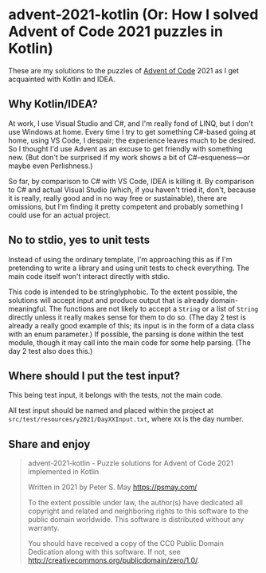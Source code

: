 advent-2021-kotlin (Or: How I solved Advent of Code 2021 puzzles in Kotlin)
===========================================================================

These are my solutions to the puzzles of [Advent of
Code](https://adventofcode.com/) 2021 as I get acquainted with Kotlin
and IDEA.

Why Kotlin/IDEA?
----------------

At work, I use Visual Studio and C#, and I'm really fond of LINQ, but I
don't use Windows at home. Every time I try to get something C#-based
going at home, using VS Code, I despair; the experience leaves much to
be desired. So I thought I'd use Advent as an excuse to get friendly
with something new. (But don't be surprised if my work shows a bit of
C#-esqueness—or maybe even Perlishness.)

So far, by comparison to C# with VS Code, IDEA is killing it. By
comparison to C# and actual Visual Studio (which, if you haven't tried
it, don't, because it is really, really good and in no way free or
sustainable), there are omissions, but I'm finding it pretty competent
and probably something I could use for an actual project.

No to stdio, yes to unit tests
------------------------------

Instead of using the ordinary template, I'm approaching this as if I'm
pretending to write a library and using unit tests to check everything.
The main code itself won't interact directly with stdio.

This code is intended to be stringlyphobic. To the extent possible, the
solutions will accept input and produce output that is already
domain-meaningful. The functions are not likely to accept a `String` or
a list of `String` directly unless it really makes sense for them to do
so. (The day 2 test is already a really good example of this; its input
is in the form of a data class with an enum parameter.) If possible, the
parsing is done within the test module, though it may call into the main
code for some help parsing. (The day 2 test also does this.)

Where should I put the test input?
----------------------------------

This being test input, it belongs with the tests, not the main code.

All test input should be named and placed within the project at
`src/test/resources/y2021/DayXXInput.txt`, where `XX` is the day number.

Share and enjoy
---------------

> advent-2021-kotlin - Puzzle solutions for Advent of Code 2021
> implemented in Kotlin
>
> Written in 2021 by Peter S. May <https://psmay.com/>
>
> To the extent possible under law, the author(s) have dedicated all
> copyright and related and neighboring rights to this software to the
> public domain worldwide. This software is distributed without any
> warranty.
>
> You should have received a copy of the CC0 Public Domain Dedication
> along with this software. If not, see
> <http://creativecommons.org/publicdomain/zero/1.0/>.
